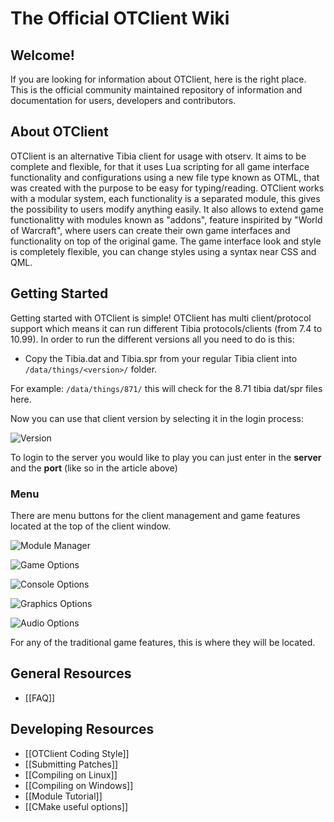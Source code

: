 # The Official OTClient Wiki

## Welcome!
If you are looking for information about OTClient, here is the right place. This is the official community maintained repository of information and documentation for users, developers and contributors.

## About OTClient
OTClient is an alternative Tibia client for usage with otserv.
It aims to be complete and flexible, for that it uses Lua
scripting for all game interface functionality and configurations using a new file type known as OTML, that was created with the purpose to be easy for typing/reading.
OTClient works with a modular system, each functionality is a separated module,
this gives the possibility to users modify anything easily. It also allows to
extend game functionalitty with modules known as "addons", feature inspirited by "World of Warcraft", where
users can create their own game interfaces and functionality on top of the original game. The game interface look and style is completely flexible, you can change styles using a syntax near CSS and QML.

## Getting Started
Getting started with OTClient is simple! OTClient has multi client/protocol support which means it can run different Tibia protocols/clients (from 7.4 to 10.99). In order to run the different versions all you need to do is this:
* Copy the Tibia.dat and Tibia.spr from your regular Tibia client into `/data/things/<version>/` folder.

For example: `/data/things/871/` this will check for the 8.71 tibia dat/spr files here.

Now you can use that client version by selecting it in the login process:

![Version](http://i.imgur.com/P1pVBG8.png)

To login to the server you would like to play you can just enter in the **server** and the **port** (like so in the article above)

### Menu
There are menu buttons for the client management and game features located at the top of the client window.

![Module Manager](http://i.imgur.com/KUlnZ0B.png)

![Game Options](http://i.imgur.com/bqGNsSm.png)

![Console Options](http://i.imgur.com/uye4dZn.png)

![Graphics Options](http://i.imgur.com/ZvNkX64.png)

![Audio Options](http://i.imgur.com/QVhGmTE.png)

For any of the traditional game features, this is where they will be located.

## General Resources
* [[FAQ]]

## Developing Resources
* [[OTClient Coding Style]]
* [[Submitting Patches]]
* [[Compiling on Linux]]
* [[Compiling on Windows]]
* [[Module Tutorial]]
* [[CMake useful options]]
